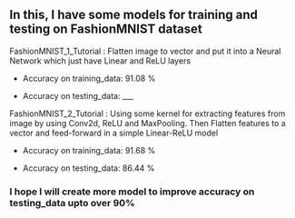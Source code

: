 ## In this, I have some models for training and testing on FashionMNIST dataset
FashionMNIST_1_Tutorial : Flatten image to vector and put it into a Neural Network which just have Linear and ReLU layers

- Accuracy on training_data: 91.08 %

- Accuracy on testing_data: ___

FashionMNIST_2_Tutorial : Using some kernel for extracting features from image by using Conv2d, ReLU and MaxPooling. Then Flatten features to a vector and feed-forward in a simple Linear-ReLU model

- Accuracy on training_data: 91.68 %

- Accuracy on testing_data: 86.44 %

### I hope I will create more model to improve accuracy on testing_data upto over 90%
